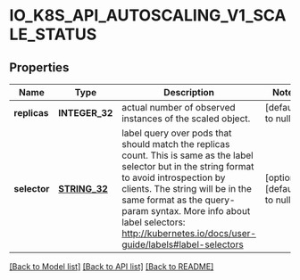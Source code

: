 # IO_K8S_API_AUTOSCALING_V1_SCALE_STATUS

## Properties
Name | Type | Description | Notes
------------ | ------------- | ------------- | -------------
**replicas** | **INTEGER_32** | actual number of observed instances of the scaled object. | [default to null]
**selector** | [**STRING_32**](STRING_32.md) | label query over pods that should match the replicas count. This is same as the label selector but in the string format to avoid introspection by clients. The string will be in the same format as the query-param syntax. More info about label selectors: http://kubernetes.io/docs/user-guide/labels#label-selectors | [optional] [default to null]

[[Back to Model list]](../README.md#documentation-for-models) [[Back to API list]](../README.md#documentation-for-api-endpoints) [[Back to README]](../README.md)


